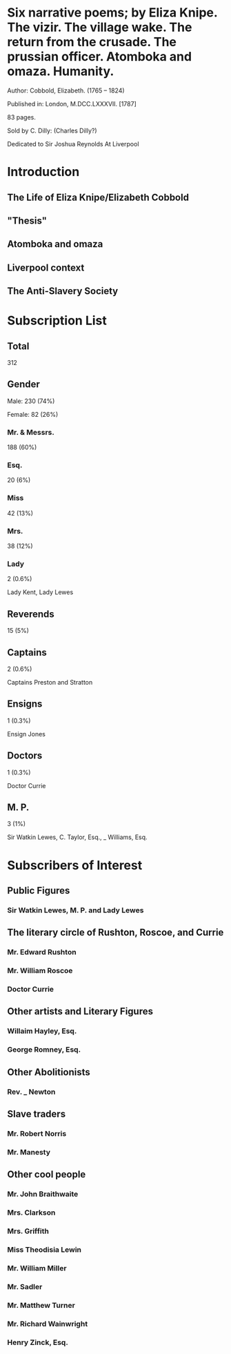 # Six narrative poems; by Eliza Knipe. The vizir. The village wake. The return from the crusade. The prussian officer. Atomboka and omaza. Humanity. 
Author: Cobbold, Elizabeth. (1765 – 1824) 

Published in: London, M.DCC.LXXXVII. [1787]

83 pages.
 
Sold by C. Dilly: (Charles Dilly?) 

Dedicated to Sir Joshua Reynolds At Liverpool

# Introduction
## The Life of Eliza Knipe/Elizabeth Cobbold
## "Thesis"
## Atomboka and omaza
## Liverpool context
## The Anti-Slavery Society
# Subscription List
## Total
312
## Gender
Male: 230 (74%)

Female: 82 (26%)
### Mr. & Messrs.
188 (60%)
### Esq.
20 (6%)
### Miss
42 (13%)
### Mrs.
38 (12%)
### Lady
2 (0.6%)

Lady Kent, Lady Lewes
## Reverends
15 (5%)
## Captains
2 (0.6%)

Captains Preston and Stratton
## Ensigns
1 (0.3%)

Ensign Jones
## Doctors
1 (0.3%)

Doctor Currie
## M. P.
3 (1%)

Sir Watkin Lewes, C. Taylor, Esq., _ Williams, Esq.

# Subscribers of Interest
## Public Figures
### Sir Watkin Lewes, M. P. and Lady Lewes
## The literary circle of Rushton, Roscoe, and Currie
### Mr. Edward Rushton
### Mr. William Roscoe
### Doctor Currie
## Other artists and Literary Figures
### Willaim Hayley, Esq.
### George Romney, Esq.
## Other Abolitionists
### Rev. _ Newton
## Slave traders
### Mr. Robert Norris
### Mr. Manesty
## Other cool people
### Mr. John Braithwaite
### Mrs. Clarkson
### Mrs. Griffith
### Miss Theodisia Lewin
### Mr. William Miller
### Mr. Sadler
### Mr. Matthew Turner
### Mr. Richard Wainwright
### Henry Zinck, Esq.
